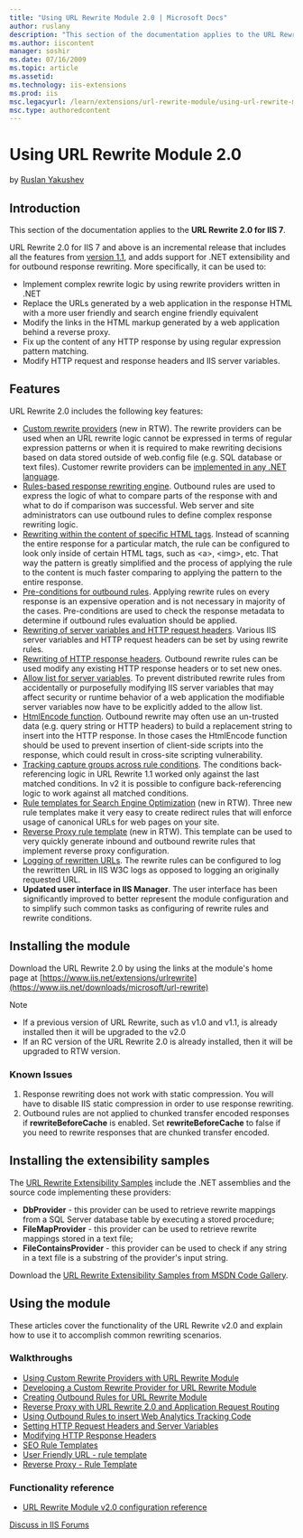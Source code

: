 ```yaml
---
title: "Using URL Rewrite Module 2.0 | Microsoft Docs"
author: ruslany
description: "This section of the documentation applies to the URL Rewrite 2.0 for IIS 7 . URL Rewrite 2.0 for IIS 7 and above is an incremental release that includes all..."
ms.author: iiscontent
manager: soshir
ms.date: 07/16/2009
ms.topic: article
ms.assetid: 
ms.technology: iis-extensions
ms.prod: iis
msc.legacyurl: /learn/extensions/url-rewrite-module/using-url-rewrite-module-20
msc.type: authoredcontent
---
```

Using URL Rewrite Module 2.0
====================
by [Ruslan Yakushev](https://github.com/ruslany)

## Introduction

This section of the documentation applies to the **URL Rewrite 2.0 for IIS 7**.

URL Rewrite 2.0 for IIS 7 and above is an incremental release that includes all the features from [version 1.1](using-the-url-rewrite-module.md), and adds support for .NET extensibility and for outbound response rewriting. More specifically, it can be used to:

- Implement complex rewrite logic by using rewrite providers written in .NET
- Replace the URLs generated by a web application in the response HTML with a more user friendly and search engine friendly equivalent
- Modify the links in the HTML markup generated by a web application behind a reverse proxy.
- Fix up the content of any HTTP response by using regular expression pattern matching.
- Modify HTTP request and response headers and IIS server variables.

## Features

URL Rewrite 2.0 includes the following key features:

- [Custom rewrite providers](using-custom-rewrite-providers-with-url-rewrite-module.md) (new in RTW). The rewrite providers can be used when an URL rewrite logic cannot be expressed in terms of regular expression patterns or when it is required to make rewriting decisions based on data stored outside of web.config file (e.g. SQL database or text files). Customer rewrite providers can be [implemented in any .NET language](developing-a-custom-rewrite-provider-for-url-rewrite-module.md).
- [Rules-based response rewriting engine](url-rewrite-module-20-configuration-reference.md#Outbound_Rules_Overview). Outbound rules are used to express the logic of what to compare parts of the response with and what to do if comparison was successful. Web server and site administrators can use outbound rules to define complex response rewriting logic.
- [Rewriting within the content of specific HTML tags](url-rewrite-module-20-configuration-reference.md#Tag_Filters). Instead of scanning the entire response for a particular match, the rule can be configured to look only inside of certain HTML tags, such as &lt;a&gt;, &lt;img&gt;, etc. That way the pattern is greatly simplified and the process of applying the rule to the content is much faster comparing to applying the pattern to the entire response.
- [Pre-conditions for outbound rules](url-rewrite-module-20-configuration-reference.md#Pre-conditions_collection). Applying rewrite rules on every response is an expensive operation and is not necessary in majority of the cases. Pre-conditions are used to check the response metadata to determine if outbound rules evaluation should be applied.
- [Rewriting of server variables and HTTP request headers](url-rewrite-module-20-configuration-reference.md#Setting_Server_Variables). Various IIS server variables and HTTP request headers can be set by using rewrite rules.
- [Rewriting of HTTP response headers](url-rewrite-module-20-configuration-reference.md#Setting_Response_Headers). Outbound rewrite rules can be used modify any existing HTTP response headers or to set new ones.
- [Allow list for server variables](url-rewrite-module-20-configuration-reference.md#Allowed_Server_Variables_List). To prevent distributed rewrite rules from accidentally or purposefully modifying IIS server variables that may affect security or runtime behavior of a web application the modifiable server variables now have to be explicitly added to the allow list.
- [HtmlEncode function](url-rewrite-module-20-configuration-reference.md). Outbound rewrite may often use an un-trusted data (e.g. query string or HTTP headers) to build a replacement string to insert into the HTTP response. In those cases the HtmlEncode function should be used to prevent insertion of client-side scripts into the response, which could result in cross-site scripting vulnerability.
- [Tracking capture groups across rule conditions](url-rewrite-module-20-configuration-reference.md#Using_back-references_in_rewrite_rules). The conditions back-referencing logic in URL Rewrite 1.1 worked only against the last matched conditions. In v2 it is possible to configure back-referencing logic to work against all matched conditions.
- [Rule templates for Search Engine Optimization](seo-rule-templates.md) (new in RTW). Three new rule templates make it very easy to create redirect rules that will enforce usage of canonical URLs for web pages on your site.
- [Reverse Proxy rule template](reverse-proxy-rule-template.md) (new in RTW). This template can be used to very quickly generate inbound and outbound rewrite rules that implement reverse proxy configuration.
- [Logging of rewritten URLs](url-rewrite-module-20-configuration-reference.md#Logging_Rewritten_URL). The rewrite rules can be configured to log the rewritten URL in IIS W3C logs as opposed to logging an originally requested URL.
- **Updated user interface in IIS Manager**. The user interface has been significantly improved to better represent the module configuration and to simplify such common tasks as configuring of rewrite rules and rewrite conditions.

## Installing the module

Download the URL Rewrite 2.0 by using the links at the module's home page at [https://www.iis.net/extensions/urlrewrite](https://www.iis.net/downloads/microsoft/url-rewrite)

> [!NOTE]
>  
> 
> - If a previous version of URL Rewrite, such as v1.0 and v1.1, is already installed then it will be upgraded to the v2.0
> - If an RC version of the URL Rewrite 2.0 is already installed, then it will be upgraded to RTW version.


### Known Issues

1. Response rewriting does not work with static compression. You will have to disable IIS static compression in order to use response rewriting.
2. Outbound rules are not applied to chunked transfer encoded responses if **rewriteBeforeCache** is enabled. Set **rewriteBeforeCache** to false if you need to rewrite responses that are chunked transfer encoded.

## Installing the extensibility samples

The [URL Rewrite Extensibility Samples](https://code.msdn.microsoft.com/Project/Download/FileDownload.aspx?ProjectName=rewriteextensibility&amp;DownloadId=9257) include the .NET assemblies and the source code implementing these providers:

- **DbProvider** - this provider can be used to retrieve rewrite mappings from a SQL Server database table by executing a stored procedure;
- **FileMapProvider** - this provider can be used to retrieve rewrite mappings stored in a text file;
- **FileContainsProvider** - this provider can be used to check if any string in a text file is a substring of the provider's input string.

Download the [URL Rewrite Extensibility Samples from MSDN Code Gallery](https://code.msdn.microsoft.com/Project/Download/FileDownload.aspx?ProjectName=rewriteextensibility&amp;DownloadId=9257).

## Using the module

These articles cover the functionality of the URL Rewrite v2.0 and explain how to use it to accomplish common rewriting scenarios.

### Walkthroughs

- [Using Custom Rewrite Providers with URL Rewrite Module](using-custom-rewrite-providers-with-url-rewrite-module.md)
- [Developing a Custom Rewrite Provider for URL Rewrite Module](developing-a-custom-rewrite-provider-for-url-rewrite-module.md)
- [Creating Outbound Rules for URL Rewrite Module](creating-outbound-rules-for-url-rewrite-module.md)
- [Reverse Proxy with URL Rewrite 2.0 and Application Request Routing](reverse-proxy-with-url-rewrite-v2-and-application-request-routing.md)
- [Using Outbound Rules to insert Web Analytics Tracking Code](using-outbound-rules-to-add-web-analytics-tracking-code.md)
- [Setting HTTP Request Headers and Server Variables](setting-http-request-headers-and-iis-server-variables.md)
- [Modifying HTTP Response Headers](modifying-http-response-headers.md)
- [SEO Rule Templates](seo-rule-templates.md)
- [User Friendly URL - rule template](user-friendly-url-rule-template.md)
- [Reverse Proxy - Rule Template](reverse-proxy-rule-template.md)

### Functionality reference

- [URL Rewrite Module v2.0 configuration reference](url-rewrite-module-20-configuration-reference.md)
  
  
[Discuss in IIS Forums](https://forums.iis.net/1152.aspx)